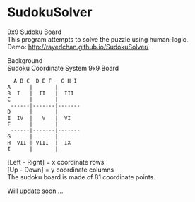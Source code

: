 SudokuSolver
============
9x9 Sudoku Board  
This program attempts to solve the puzzle using human-logic.  
Demo: http://rayedchan.github.io/SudokuSolver/

Background  
Sudoku Coordinate System 9x9 Board  
  
      A B C  D E F   G H I     
    A      |       |    
    B  I   |  II   |  III    
    C      |       |    
     ------|-------|-------    
    D      |       |    
    E  IV  |   V   |  VI    
    F      |       |    
     ------|-------|-------    
    G      |       |    
    H  VII | VIII  |  IX    
    I      |       |    
  
   [Left - Right] = x coordinate  rows  
   [Up - Down] = y coordinate columns  
   The sudoku board is made of 81 coordinate points.  
   
   
Will update soon ...
 
